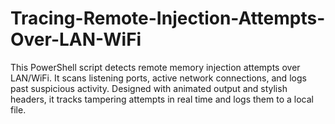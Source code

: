 # Tracing-Remote-Injection-Attempts-Over-LAN-WiFi
This PowerShell script detects remote memory injection attempts over LAN/WiFi. It scans listening ports, active network connections, and logs past suspicious activity. Designed with animated output and stylish headers, it tracks tampering attempts in real time and logs them to a local file.
